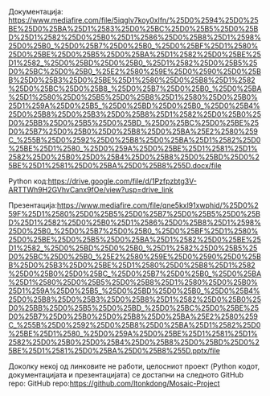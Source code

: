 Документација: https://www.mediafire.com/file/5iqglv7koy0xlfn/%25D0%2594%25D0%25BE%25D0%25BA%25D1%2583%25D0%25BC%25D0%25B5%25D0%25BD%25D1%2582%25D0%25B0%25D1%2586%25D0%25B8%25D1%2598%25D0%25B0_%25D0%25B7%25D0%25B0_%25D0%25BF%25D1%2580%25D0%25BE%25D0%25B5%25D0%25BA%25D1%2582%25D0%25BE%25D1%2582_%25D0%25BD%25D0%25B0_%25D1%2582%25D0%25B5%25D0%25BC%25D0%25B0_%25E2%2580%259E%25D0%2590%25D0%25BB%25D0%25B3%25D0%25BE%25D1%2580%25D0%25B8%25D1%2582%25D0%25BC%25D0%25B8_%25D0%25B7%25D0%25B0_%25D0%25BA%25D1%2580%25D0%25B5%25D0%25B8%25D1%2580%25D0%25B0%25D1%259A%25D0%25B5_%25D0%25BD%25D0%25B0_%25D0%25B4%25D0%25B8%25D0%25B3%25D0%25B8%25D1%2582%25D0%25B0%25D0%25BB%25D0%25B5%25D0%25BD_%25D0%25BC%25D0%25BE%25D0%25B7%25D0%25B0%25D0%25B8%25D0%25BA%25E2%2580%259C_%255B%25D0%2592%25D0%25B8%25D0%25BA%25D1%2582%25D0%25BE%25D1%2580_%25D0%259A%25D0%25BE%25D1%2581%25D1%2582%25D0%25B0%25D0%25B4%25D0%25B8%25D0%25BD%25D0%25BE%25D1%2581%25D0%25BA%25D0%25B8%255D.docx/file

Python код:https://drive.google.com/file/d/1Pzfpzbtg3V-ARTTWh9H2GVhvCanx9fOe/view?usp=drive_link

Презентација:https://www.mediafire.com/file/qne5kxl91xwphid/%25D0%259F%25D1%2580%25D0%25B5%25D0%25B7%25D0%25B5%25D0%25BD%25D1%2582%25D0%25B0%25D1%2586%25D0%25B8%25D1%2598%25D0%25B0_%25D0%25B7%25D0%25B0_%25D0%25BF%25D1%2580%25D0%25BE%25D0%25B5%25D0%25BA%25D1%2582%25D0%25BE%25D1%2582_%25D0%25BD%25D0%25B0_%25D1%2582%25D0%25B5%25D0%25BC%25D0%25B0_%25E2%2580%259E%25D0%2590%25D0%25BB%25D0%25B3%25D0%25BE%25D1%2580%25D0%25B8%25D1%2582%25D0%25B0%25D0%25BC_%25D0%25B7%25D0%25B0_%25D0%25BA%25D1%2580%25D0%25B5%25D0%25B8%25D1%2580%25D0%25B0%25D1%259A%25D0%25B5_%25D0%25BD%25D0%25B0_%25D0%25B4%25D0%25B8%25D0%25B3%25D0%25B8%25D1%2582%25D0%25B0%25D0%25BB%25D0%25B5%25D0%25BD_%25D0%25BC%25D0%25BE%25D0%25B7%25D0%25B0%25D0%25B8%25D0%25BA%25E2%2580%259C_%255B%25D0%2592%25D0%25B8%25D0%25BA%25D1%2582%25D0%25BE%25D1%2580_%25D0%259A%25D0%25BE%25D1%2581%25D1%2582%25D0%25B0%25D0%25B4%25D0%25B8%25D0%25BD%25D0%25BE%25D1%2581%25D0%25BA%25D0%25B8%255D.pptx/file


Доколку некој од линковите не работи, целосниот проект (Python кодот, документацијата и презентацијата) се достапни на следното GitHub repo:
GitHub repo:https://github.com/Itonkdong/Mosaic-Project